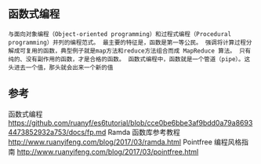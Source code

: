 ## 函数式编程
`
    与面向对象编程（Object-oriented programming）和过程式编程（Procedural programming）并列的编程范式。
    最主要的特征是，函数是第一等公民。
    强调将计算过程分解成可复用的函数，典型例子就是map方法和reduce方法组合而成 MapReduce 算法。
    只有纯的、没有副作用的函数，才是合格的函数。
    函数式编程中，函数就是一个管道（pipe）。这头进去一个值，那头就会出来一个新的值
`
    
    
    
   
    
## 参考
  函数式编程  https://github.com/ruanyf/es6tutorial/blob/cce0be6bbe3af9bdd0a79a86934473852932a753/docs/fp.md
  Ramda 函数库参考教程 http://www.ruanyifeng.com/blog/2017/03/ramda.html
  Pointfree 编程风格指南 http://www.ruanyifeng.com/blog/2017/03/pointfree.html